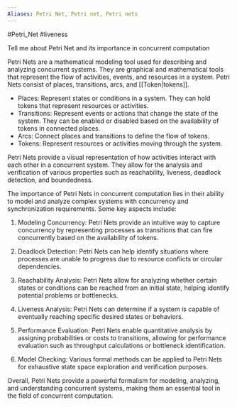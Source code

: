 ```yaml
---
Aliases: Petri Net, Petri net, Petri nets
---
```

#Petri_Net #liveness 

Tell me about Petri Net and its importance in concurrent computation

Petri Nets are a mathematical modeling tool used for describing and analyzing concurrent systems. They are graphical and mathematical tools that represent the flow of activities, events, and resources in a system. Petri Nets consist of places, transitions, arcs, and [[Token|tokens]].

- Places: Represent states or conditions in a system. They can hold tokens that represent resources or activities.
- Transitions: Represent events or actions that change the state of the system. They can be enabled or disabled based on the availability of tokens in connected places.
- Arcs: Connect places and transitions to define the flow of tokens.
- Tokens: Represent resources or activities moving through the system.

Petri Nets provide a visual representation of how activities interact with each other in a concurrent system. They allow for the analysis and verification of various properties such as reachability, liveness, deadlock detection, and boundedness.

The importance of Petri Nets in concurrent computation lies in their ability to model and analyze complex systems with concurrency and synchronization requirements. Some key aspects include:

1. Modeling Concurrency: Petri Nets provide an intuitive way to capture concurrency by representing processes as transitions that can fire concurrently based on the availability of tokens.

2. Deadlock Detection: Petri Nets can help identify situations where processes are unable to progress due to resource conflicts or circular dependencies.

3. Reachability Analysis: Petri Nets allow for analyzing whether certain states or conditions can be reached from an initial state, helping identify potential problems or bottlenecks.

4. Liveness Analysis: Petri Nets can determine if a system is capable of eventually reaching specific desired states or behaviors.

5. Performance Evaluation: Petri Nets enable quantitative analysis by assigning probabilities or costs to transitions, allowing for performance evaluation such as throughput calculations or bottleneck identification.

6. Model Checking: Various formal methods can be applied to Petri Nets for exhaustive state space exploration and verification purposes.

Overall, Petri Nets provide a powerful formalism for modeling, analyzing, and understanding concurrent systems, making them an essential tool in the field of concurrent computation.